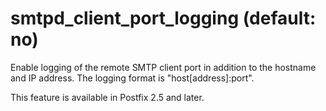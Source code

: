# smtpd_client_port_logging (default: no)
 Enable logging of the remote SMTP client port in addition to
the hostname and IP address. The logging format is "host[address]:port".



 This feature is available in Postfix 2.5 and later. 


